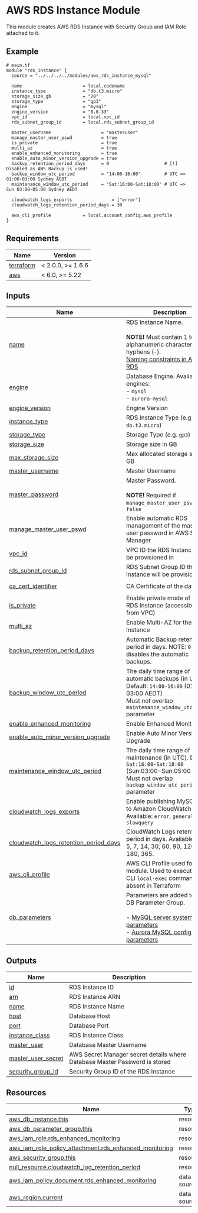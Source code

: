 # AWS RDS Instance Module

This module creates AWS RDS Instance with Security Group and IAM Role attached to it.

<!-- Next block is generated by terraform-docs following .terraform-docs.yml config -->
<!-- BEGIN_TF_DOCS -->
## Example

```hcl
# main.tf
module "rds_instance" {
  source = "../../../../modules/aws_rds_instance_mysql"

  name                       = local.codename
  instance_type              = "db.t3.micro"
  storage_size_gb            = "20"
  storage_type               = "gp3"
  engine                     = "mysql"
  engine_version             = "8.0.33"
  vpc_id                     = local.vpc_id
  rds_subnet_group_id        = local.rds_subnet_group_id

  master_username                   = "masteruser"
  manage_master_user_pswd           = true
  is_private                        = true
  multi_az                          = true
  enable_enhanced_monitoring        = true
  enable_auto_minor_version_upgrade = true
  backup_retention_period_days      = 0                     # [!] Disabled as AWS Backup is used!
  backup_window_utc_period          = "14:00-16:00"         # UTC => 01:00-03:00 Sydney AEDT
  maintenance_window_utc_period     = "Sat:16:00-Sat:18:00" # UTC => Sun 03:00-05:00 Sydney AEDT

  cloudwatch_logs_exports               = ["error"]
  cloudwatch_logs_retention_period_days = 30

  aws_cli_profile            = local.account_config.aws_profile
}
```

## Requirements

| Name | Version |
|------|---------|
| <a name="requirement_terraform"></a> [terraform](#requirement\_terraform) | < 2.0.0, >= 1.6.6 |
| <a name="requirement_aws"></a> [aws](#requirement\_aws) | < 6.0, >= 5.22 |

## Inputs

| Name | Description | Type | Default | Required |
|------|-------------|------|---------|:--------:|
| <a name="input_name"></a> [name](#input\_name) | RDS Instance Name.<br><br>**NOTE!**  Must contain 1 to 63 alphanumeric characters or hyphens (`-`).<br>[Naming constraints in Amazon RDS](https://docs.aws.amazon.com/AmazonRDS/latest/UserGuide/CHAP_Limits.html#RDS_Limits.Constraints) | `string` | n/a | yes |
| <a name="input_engine"></a> [engine](#input\_engine) | Database Engine. Available engines:<br>  - `mysql`<br>  - `aurora-mysql` | `string` | `"mysql"` | no |
| <a name="input_engine_version"></a> [engine\_version](#input\_engine\_version) | Engine Version | `string` | `"8.0.28"` | no |
| <a name="input_instance_type"></a> [instance\_type](#input\_instance\_type) | RDS Instance Type (e.g. `db.t3.micro`) | `string` | n/a | yes |
| <a name="input_storage_type"></a> [storage\_type](#input\_storage\_type) | Storage Type (e.g. `gp3`) | `string` | n/a | yes |
| <a name="input_storage_size"></a> [storage\_size](#input\_storage\_size) | Storage size in GB | `number` | `20` | no |
| <a name="input_max_storage_size"></a> [max\_storage\_size](#input\_max\_storage\_size) | Max allocated storage size in GB | `number` | `40` | no |
| <a name="input_master_username"></a> [master\_username](#input\_master\_username) | Master Username | `string` | n/a | yes |
| <a name="input_master_password"></a> [master\_password](#input\_master\_password) | Master Password.<br><br>**NOTE!** Required if `manage_master_user_pswd` is `false` | `string` | `null` | no |
| <a name="input_manage_master_user_pswd"></a> [manage\_master\_user\_pswd](#input\_manage\_master\_user\_pswd) | Enable automatic RDS management of the master user password in AWS Secret Manager | `bool` | n/a | yes |
| <a name="input_vpc_id"></a> [vpc\_id](#input\_vpc\_id) | VPC ID the RDS Instance will be provisioned in | `string` | n/a | yes |
| <a name="input_rds_subnet_group_id"></a> [rds\_subnet\_group\_id](#input\_rds\_subnet\_group\_id) | RDS Subnet Group ID the RDS Instance will be provisioned in | `string` | n/a | yes |
| <a name="input_ca_cert_identifier"></a> [ca\_cert\_identifier](#input\_ca\_cert\_identifier) | CA Certificate of the database | `string` | `"rds-ca-rsa4096-g1"` | no |
| <a name="input_is_private"></a> [is\_private](#input\_is\_private) | Enable private mode of the RDS Instance (accessible only from VPC) | `bool` | n/a | yes |
| <a name="input_multi_az"></a> [multi\_az](#input\_multi\_az) | Enable Multi-AZ for the RDS Instance | `bool` | n/a | yes |
| <a name="input_backup_retention_period_days"></a> [backup\_retention\_period\_days](#input\_backup\_retention\_period\_days) | Automatic Backup retention period in days. NOTE: `0` days disables the automatic backups. | `number` | `7` | no |
| <a name="input_backup_window_utc_period"></a> [backup\_window\_utc\_period](#input\_backup\_window\_utc\_period) | The daily time range of the automatic backups (in UTC). Default: `14:00-16:00` (01:00-03:00 AEDT)<br>Must not overlap `maintenance_window_utc_period` parameter | `string` | `"14:00-16:00"` | no |
| <a name="input_enable_enhanced_monitoring"></a> [enable\_enhanced\_monitoring](#input\_enable\_enhanced\_monitoring) | Enable Enhanced Monitoring | `bool` | `false` | no |
| <a name="input_enable_auto_minor_version_upgrade"></a> [enable\_auto\_minor\_version\_upgrade](#input\_enable\_auto\_minor\_version\_upgrade) | Enable Auto Minor Version Upgrade | `bool` | `false` | no |
| <a name="input_maintenance_window_utc_period"></a> [maintenance\_window\_utc\_period](#input\_maintenance\_window\_utc\_period) | The daily time range of the maintenance (in UTC). Default: `Sat:16:00-Sat:18:00` (Sun:03:00-Sun:05:00 AEDT)<br>Must not overlap `backup_window_utc_period` parameter | `string` | `"Sat:16:00-Sat:18:00"` | no |
| <a name="input_cloudwatch_logs_exports"></a> [cloudwatch\_logs\_exports](#input\_cloudwatch\_logs\_exports) | Enable publishing MySQL logs to Amazon CloudWatch Logs. Available: `error`, `general` and `slowquery` | `list(string)` | `[]` | no |
| <a name="input_cloudwatch_logs_retention_period_days"></a> [cloudwatch\_logs\_retention\_period\_days](#input\_cloudwatch\_logs\_retention\_period\_days) | CloudWatch Logs retention period in days. Available: 1, 3, 5, 7, 14, 30, 60, 90, 120, 150, 180, 365. | `number` | `30` | no |
| <a name="input_aws_cli_profile"></a> [aws\_cli\_profile](#input\_aws\_cli\_profile) | AWS CLI Profile used for this module. Used to execute AWS CLI `local-exec` commands absent in Terraform | `string` | `null` | no |
| <a name="input_db_parameters"></a> [db\_parameters](#input\_db\_parameters) | Parameters are added to the DB Parameter Group.<br><br>- [MySQL server system parameters](https://dev.mysql.com/doc/refman/8.0/en/server-system-variables.html)<br>- [Aurora MySQL configuration parameters](https://docs.aws.amazon.com/AmazonRDS/latest/AuroraUserGuide/AuroraMySQL.Reference.ParameterGroups.html) | <pre>list(object({<br>    name  = string<br>    value = string<br>  }))</pre> | `[]` | no |

## Outputs

| Name | Description |
|------|-------------|
| <a name="output_id"></a> [id](#output\_id) | RDS Instance ID |
| <a name="output_arn"></a> [arn](#output\_arn) | RDS Instance ARN |
| <a name="output_name"></a> [name](#output\_name) | RDS Instance Name |
| <a name="output_host"></a> [host](#output\_host) | Database Host |
| <a name="output_port"></a> [port](#output\_port) | Database Port |
| <a name="output_instance_class"></a> [instance\_class](#output\_instance\_class) | RDS Instance Class |
| <a name="output_master_user"></a> [master\_user](#output\_master\_user) | Database Master Username |
| <a name="output_master_user_secret"></a> [master\_user\_secret](#output\_master\_user\_secret) | AWS Secret Manager secret details where Database Master Password is stored |
| <a name="output_security_group_id"></a> [security\_group\_id](#output\_security\_group\_id) | Security Group ID of the RDS Instance |

## Resources

| Name | Type |
|------|------|
| [aws_db_instance.this](https://registry.terraform.io/providers/hashicorp/aws/latest/docs/resources/db_instance) | resource |
| [aws_db_parameter_group.this](https://registry.terraform.io/providers/hashicorp/aws/latest/docs/resources/db_parameter_group) | resource |
| [aws_iam_role.rds_enhanced_monitoring](https://registry.terraform.io/providers/hashicorp/aws/latest/docs/resources/iam_role) | resource |
| [aws_iam_role_policy_attachment.rds_enhanced_monitoring](https://registry.terraform.io/providers/hashicorp/aws/latest/docs/resources/iam_role_policy_attachment) | resource |
| [aws_security_group.this](https://registry.terraform.io/providers/hashicorp/aws/latest/docs/resources/security_group) | resource |
| [null_resource.cloudwatch_log_retention_period](https://registry.terraform.io/providers/hashicorp/null/latest/docs/resources/resource) | resource |
| [aws_iam_policy_document.rds_enhanced_monitoring](https://registry.terraform.io/providers/hashicorp/aws/latest/docs/data-sources/iam_policy_document) | data source |
| [aws_region.current](https://registry.terraform.io/providers/hashicorp/aws/latest/docs/data-sources/region) | data source |
<!-- END_TF_DOCS -->